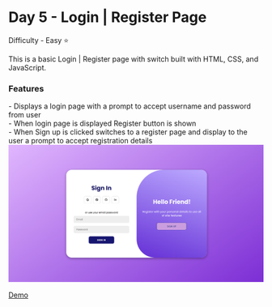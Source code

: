 <h1> Day 5 - Login | Register Page</h1>

Difficulty - Easy :star:

This is a basic Login | Register page with switch built with HTML, CSS, and JavaScript. 

<h3>Features</h3>
 - Displays a login page with a prompt to accept username and password from user </br>
 - When login page is displayed Register button is shown </br>
 - When Sign up is clicked switches to a register page and display to the user a prompt to accept registration details </br>

 
<img src="../images/Show5.png" width="750" alt="Login | Registration page">

<a href="https://basicfrontend.netlify.app/day%205%20login%20and%20register%20page/">Demo</a> 


